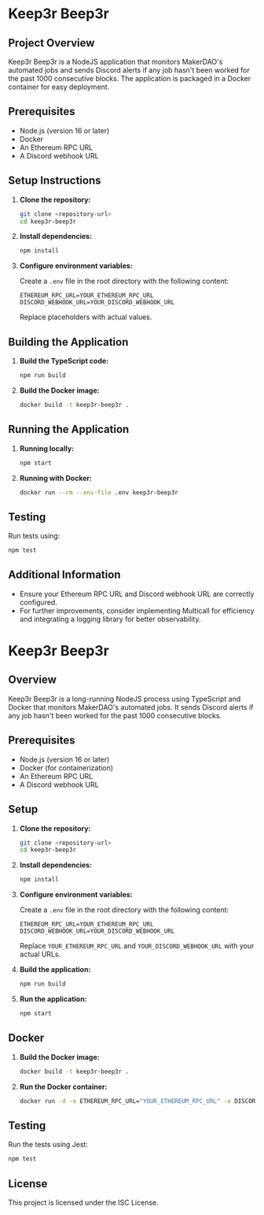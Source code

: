 # Keep3r Beep3r

## Project Overview

Keep3r Beep3r is a NodeJS application that monitors MakerDAO's automated jobs and sends Discord alerts if any job hasn't been worked for the past 1000 consecutive blocks. The application is packaged in a Docker container for easy deployment.

## Prerequisites

- Node.js (version 16 or later)
- Docker
- An Ethereum RPC URL
- A Discord webhook URL

## Setup Instructions

1. **Clone the repository:**

   ```bash
   git clone <repository-url>
   cd keep3r-beep3r
   ```

2. **Install dependencies:**

   ```bash
   npm install
   ```

3. **Configure environment variables:**

   Create a `.env` file in the root directory with the following content:

   ```
   ETHEREUM_RPC_URL=YOUR_ETHEREUM_RPC_URL
   DISCORD_WEBHOOK_URL=YOUR_DISCORD_WEBHOOK_URL
   ```

   Replace placeholders with actual values.

## Building the Application

1. **Build the TypeScript code:**

   ```bash
   npm run build
   ```

2. **Build the Docker image:**

   ```bash
   docker build -t keep3r-beep3r .
   ```

## Running the Application

1. **Running locally:**

   ```bash
   npm start
   ```

2. **Running with Docker:**

   ```bash
   docker run --rm --env-file .env keep3r-beep3r
   ```

## Testing

Run tests using:

```bash
npm test
```

## Additional Information

- Ensure your Ethereum RPC URL and Discord webhook URL are correctly configured.
- For further improvements, consider implementing Multicall for efficiency and integrating a logging library for better observability.
# Keep3r Beep3r

## Overview

Keep3r Beep3r is a long-running NodeJS process using TypeScript and Docker that monitors MakerDAO's automated jobs. It sends Discord alerts if any job hasn't been worked for the past 1000 consecutive blocks.

## Prerequisites

- Node.js (version 16 or later)
- Docker (for containerization)
- An Ethereum RPC URL
- A Discord webhook URL

## Setup

1. **Clone the repository:**

   ```bash
   git clone <repository-url>
   cd keep3r-beep3r
   ```

2. **Install dependencies:**

   ```bash
   npm install
   ```

3. **Configure environment variables:**

   Create a `.env` file in the root directory with the following content:

   ```plaintext
   ETHEREUM_RPC_URL=YOUR_ETHEREUM_RPC_URL
   DISCORD_WEBHOOK_URL=YOUR_DISCORD_WEBHOOK_URL
   ```

   Replace `YOUR_ETHEREUM_RPC_URL` and `YOUR_DISCORD_WEBHOOK_URL` with your actual URLs.

4. **Build the application:**

   ```bash
   npm run build
   ```

5. **Run the application:**

   ```bash
   npm start
   ```

## Docker

1. **Build the Docker image:**

   ```bash
   docker build -t keep3r-beep3r .
   ```

2. **Run the Docker container:**

   ```bash
   docker run -d -e ETHEREUM_RPC_URL="YOUR_ETHEREUM_RPC_URL" -e DISCORD_WEBHOOK_URL="YOUR_DISCORD_WEBHOOK_URL" keep3r-beep3r
   ```

## Testing

Run the tests using Jest:

```bash
npm test
```

## License

This project is licensed under the ISC License.
